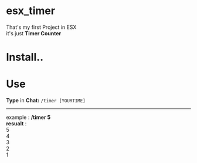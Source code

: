 # esx_timer

That's my first Project in ESX  
it's just **Timer Counter**    

# Install..



# Use

**Type** in **Chat:** ``/timer [YOURTIME]``<hr>
example : **/timer 5**<br>
**resualt** :<br>
5  
4  
3  
2  
1  


